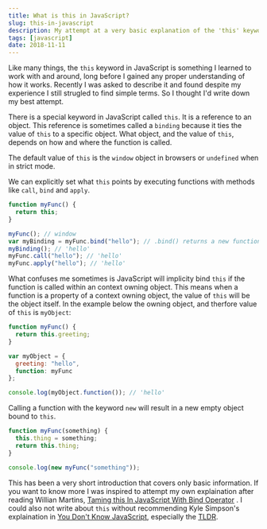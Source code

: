 ```yaml
---
title: What is this in JavaScript?
slug: this-in-javascript
description: My attempt at a very basic explanation of the 'this' keyword in JavaScript.
tags: [javascript]
date: 2018-11-11
---
```


Like many things, the `this` keyword in JavaScript is something I learned to work with and around, long before I gained any proper understanding of how it works. Recently I was asked to describe it and found despite my experience I still strugled to find simple terms. So I thought I'd write down my best attempt.

There is a special keyword in JavaScript called `this`. It is a reference to an object. This reference is sometimes called a `binding` because it ties the value of `this` to a specific object. What object, and the value of `this`, depends on how and where the function is called.

The default value of `this` is the `window` object in browsers or `undefined` when in strict mode.

We can explicitly set what `this` points by executing functions with methods like `call`, `bind` and `apply`.

```javascript
function myFunc() {
  return this;
}

myFunc(); // window
var myBinding = myFunc.bind("hello"); // .bind() returns a new function with a different binding
myBinding(); // 'hello'
myFunc.call("hello"); // 'hello'
myFunc.apply("hello"); // 'hello'
```

What confuses me sometimes is JavaScript will implicity bind `this` if the function is called within an context owning object. This means when a function is a property of a context owning object, the value of `this` will be the object itself. In the example below the owning object, and therfore value of `this` is `myObject`:

```javascript
function myFunc() {
  return this.greeting;
}

var myObject = {
  greeting: "hello",
  function: myFunc
};

console.log(myObject.function()); // 'hello'
```

Calling a function with the keyword `new` will result in a new empty object bound to `this`.

```javascript
function myFunc(something) {
  this.thing = something;
  return this.thing;
}

console.log(new myFunc("something"));
```

This has been a very short introduction that covers only basic information. If you want to know more I was inspired to attempt my own explaination after reading Willian Martins, [Taming this In JavaScript With Bind Operator](https://www.smashingmagazine.com/2018/10/taming-this-javascript-bind-operator/) . I could also not write about `this` without recommending Kyle Simpson's explaination in [You Don't Know JavaScript](https://github.com/getify/You-Dont-Know-JS/blob/master/this%20%26%20object%20prototypes/ch2.md), especially the [TLDR](https://github.com/getify/You-Dont-Know-JS/blob/master/this%20%26%20object%20prototypes/ch2.md#review-tldr).
